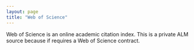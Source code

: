 ```yaml
---
layout: page
title: "Web of Science"
---
```


Web of Science is an online academic citation index. This is a private ALM source because if requires a Web of Science contract.
